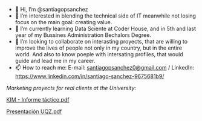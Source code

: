 - 👋 Hi, I’m @santiagopsanchez
- 👀 I’m interested in blending the technical side of IT meanwhile not losing focus on the main goal: creating value.
- 🌱 I’m currently learning Data Sciente at Coder House, and in 5th and last year of my Bussines Administration Bechalors Degree.
- 💞️ I’m looking to collaborate on interasting proyects, that are willing to improve the lives of people not only in my country, but in the entire world. And also to know poeple with intersating profiles, that would guide and lead me in my career.
- 📫 How to reach me: E-mail: santiagopsanchez0@gmail.com / LinkedIn: https://www.linkedin.com/in/santiago-sanchez-9675681b9/

<!---
santiagopsanchez/santiagopsanchez is a ✨ special ✨ repository because its `README.md` (this file) appears on your GitHub profile.
You can click the Preview link to take a look at your changes.
--->
*Marketing proyects for real clients at the University*:

[KIM - Informe táctico.pdf](https://github.com/santiagopsanchez/santiagopsanchez/files/8664654/KIM.-.Informe.tactico.pdf)

[Presentación UQZ.pdf](https://github.com/santiagopsanchez/santiagopsanchez/files/8664655/Presentacion.UQZ.pdf)
